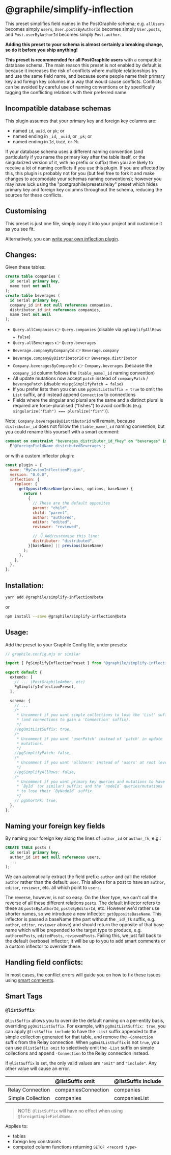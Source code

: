 # @graphile/simplify-inflection

This preset simplifies field names in the PostGraphile schema; e.g. `allUsers`
becomes simply `users`, `User.postsByAuthorId` becomes simply `User.posts`, and
`Post.userByAuthorId` becomes simply `Post.author`.

**Adding this preset to your schema is almost certainly a breaking change, so do
it before you ship anything!**

**This preset is recommended for all PostGraphile users** with a compatible
database schema. The main reason this preset is not enabled by default is
because it increases the risk of conflicts where multiple relationships try and
use the same field name, and because some people name their primary key and
foreign key columns in a way that would cause conflicts. Conflicts can be
avoided by careful use of naming conventions or by specifically tagging the
conflicting relations with their preferred name.

## Incompatible database schemas

This plugin assumes that your primary key and foreign key columns are:

- named `id`, `uuid`, or `pk`; or
- named ending in `_id`, `_uuid`, or `_pk`; or
- named ending in `Id`, `Uuid`, or `Pk`.

If your database schema uses a different naming convention (and particularly if
you name the primary key after the table itself, or the singularized version of
it, with no prefix or suffix) then you are likely to receive a lot of naming
conflicts if you use this plugin. If you are affected by this, this plugin is
probably not for you (but feel free to fork it and make changes to accomodate
your schemas naming conventions); however you may have luck using the
"postgraphile/presets/relay" preset which hides primary key and foreign key
columns throughout the schema, reducing the sources for these conflicts.

## Customising

This preset is just one file, simply copy it into your project and customise it
as you see fit.

Alternatively, you can
[write your own inflection plugin](https://postgraphile.org/postgraphile/next/inflection).

## Changes:

Given these tables:

```sql
create table companies (
  id serial primary key,
  name text not null
);
create table beverages (
  id serial primary key,
  company_id int not null references companies,
  distributor_id int references companies,
  name text not null
);
```

- `Query.allCompanies` 👉 `Query.companies` (disable via
  `pgSimplifyAllRows = false`)
- `Query.allBeverages` 👉 `Query.beverages`
- `Beverage.companyByCompanyId` 👉 `Beverage.company`
- `Beverage.companyByDistributorId` 👉 `Beverage.distributor`
- `Company.beveragesByCompanyId` 👉 `Company.beverages` (because the
  `company_id` column follows the `[table_name]_id` naming convention)
- All update mutations now accept `patch` instead of `companyPatch` /
  `beveragePatch` (disable via `pgSimplifyPatch = false`)
- If you prefer lists then you can use `pgOmitListSuffix = true` to omit the
  `List` suffix, and instead append `Connection` to connections
- Fields where the singular and plural are the same and a distinct plural is
  required are force-pluralised ("fishes") to avoid conflicts (e.g.
  `singularize("fish") === pluralize("fish")`).

Note: `Company.beveragesByDistributorId` will remain, because `distributor_id`
does not follow the `[table_name]_id` naming convention, but you could rename
this yourself with a smart comment:

```sql
comment on constraint "beverages_distributor_id_fkey" on "beverages" is
  E'@foreignFieldName distributedBeverages';
```

or with a custom inflector plugin:

```js
const plugin = {
  name: "MyCustomInflectionPlugin",
  version: "0.0.0",
  inflection: {
    replace: {
      getOppositeBaseName(previous, options, baseName) {
        return (
          {
            // These are the default opposites
            parent: "child",
            child: "parent",
            author: "authored",
            editor: "edited",
            reviewer: "reviewed",

            // 👇 Add/customise this line:
            distributor: "distributed",
          }[baseName] || previous(baseName)
        );
      },
    },
  },
};
```

## Installation:

```bash
yarn add @graphile/simplify-inflection@beta
```

or

```bash
npm install --save @graphile/simplify-inflection@beta
```

## Usage:

Add the preset to your Graphile Config file, under presets:

```ts
// graphile.config.mjs or similar

import { PgSimplifyInflectionPreset } from "@graphile/simplify-inflection";

export default {
  extends: [
    // ... (PostGraphileAmber, etc)
    PgSimplifyInflectionPreset,
  ],

  schema: {
    // ...
    /*
     * Uncomment if you want simple collections to lose the 'List' suffix
     * (and connections to gain a 'Connection' suffix).
     */
    //pgOmitListSuffix: true,
    /*
     * Uncomment if you want 'userPatch' instead of 'patch' in update
     * mutations.
     */
    //pgSimplifyPatch: false,
    /*
     * Uncomment if you want 'allUsers' instead of 'users' at root level.
     */
    //pgSimplifyAllRows: false,
    /*
     * Uncomment if you want primary key queries and mutations to have
     * `ById` (or similar) suffix; and the `nodeId` queries/mutations
     * to lose their `ByNodeId` suffix.
     */
    // pgShortPk: true,
  },
};
```

## Naming your foreign key fields

By naming your foreign key along the lines of `author_id` or `author_fk`, e.g.:

```sql
CREATE TABLE posts (
  id serial primary key,
  author_id int not null references users,
  ...
);
```

We can automatically extract the field prefix: `author` and call the relation
`author` rather than the default: `user`. This allows for a post to have an
`author`, `editor`, `reviewer`, etc. all which point to `users`.

The reverse, however, is not so easy. On the User type, we can't call the
reverse of all these different relations `posts`. The default inflector refers
to these as `postsByAuthorId`, `postsByEditorId`, etc. However we'd rather use
shorter names, so we introduce a new inflector: `getOppositeBaseName`. This
inflector is passed a baseName (the part without the `_id`/`_fk` suffix, e.g.
`author`, `editor`, `reviewer` above) and should return the opposite of that
base name which will be prepended to the target type to produce, e.g.
`authoredPosts`, `editedPosts`, `reviewedPosts`. Failing this, we just fall back
to the default (verbose) inflector; it will be up to you to add smart comments
or a custom inflector to override these.

## Handling field conflicts:

In most cases, the conflict errors will guide you on how to fix these issues
using [smart comments](https://www.graphile.org/postgraphile/smart-comments/).

## Smart Tags

### `@listSuffix`

`@listSuffix` allows you to override the default naming on a per-entity basis,
overriding `pgOmitListSuffix`. For example, with `pgOmitListSuffix: true`, you
can apply `@listSuffix include` to have the `-List` suffix appended to the
simple collection generated for that table, and remove the `-Connection` suffix
from the Relay connection. When `pgOmitListSuffix` is not `true`, you can use
`@listSuffix omit` to selectively omit the `-List` suffix on simple collections
and append `-Connection` to the Relay connection instead.

If `@listSuffix` is set, the only valid values are `"omit"` and `"include"`. Any
other value will cause an error.

|                   | @listSuffix omit    | @listSuffix include |
| ----------------: | :------------------ | :------------------ |
|  Relay Connection | companiesConnection | companies           |
| Simple Collection | companies           | companiesList       |

> NOTE: `@listSuffix` will have no effect when using `@foreignSimpleFieldName`.

Applies to:

- tables
- foreign key constraints
- computed column functions returning `SETOF <record type>`
